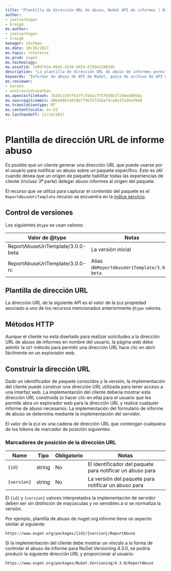 ```yaml
---
title: "Plantilla de dirección URL de abuso, NuGet API de informes | Documentos de Microsoft"
author:
- joelverhagen
- kraigb
ms.author:
- joelverhagen
- kraigb
manager: skofman
ms.date: 10/26/2017
ms.topic: reference
ms.prod: nuget
ms.technology: 
ms.assetid: 148d743a-09e5-4539-8454-675be11902db
description: "La plantilla de dirección URL de abuso de informes permite a los clientes mostrar un vínculo de abuso del informe en su interfaz de usuario."
keywords: "Informar de abuso de API de NuGet, queja de archivo de API de NuGet, plantilla de dirección URL de informe NuGet.org"
ms.reviewer:
- karann
- unniravindranathan
ms.openlocfilehash: 7b3413297f5a7fcf0e2c7757036b1f240ed0058a
ms.sourcegitcommit: d0ba99bfe019b779b75731bafdca8a37e35ef0d9
ms.translationtype: MT
ms.contentlocale: es-ES
ms.lasthandoff: 12/14/2017
---
```

# <a name="report-abuse-url-template"></a>Plantilla de dirección URL de informe abuso

Es posible que un cliente generar una dirección URL que puede usarse por el usuario para notificar un abuso sobre un paquete específico. Esto es útil cuando desea que un origen de paquete habilitar todas las experiencias de cliente (incluso 3ª parte) delegar abuso informes al origen del paquete.

El recurso que se utiliza para capturar el contenido del paquete es el `ReportAbuseUriTemplate` recurso se encuentra en la [índice servicio](service-index.md).

## <a name="versioning"></a>Control de versiones

Los siguientes `@type` se usan valores:

Valor de @type                       | Notas
--------------------------------- | -----
ReportAbuseUriTemplate/3.0.0-beta | La versión inicial
ReportAbuseUriTemplate/3.0.0-rc   | Alias de`ReportAbuseUriTemplate/3.0.0-beta`

## <a name="url-template"></a>Plantilla de dirección URL

La dirección URL de la siguiente API es el valor de la `@id` propiedad asociado a uno de los recursos mencionados anteriormente `@type` valores.

## <a name="http-methods"></a>Métodos HTTP

Aunque el cliente no está diseñado para realizar solicitudes a la dirección URL de abuso de informes en nombre del usuario, la página web debe admitir la `GET` método para permitir una dirección URL hace clic en abrir fácilmente en un explorador web.

## <a name="construct-the-url"></a>Construir la dirección URL

Dado un identificador de paquete conocidos y la versión, la implementación del cliente puede construir una dirección URL utilizada para tener acceso a una interfaz web. La implementación del cliente debería mostrar esta dirección URL construida (o hacer clic en ella) para el usuario que les permite abra un explorador web para la dirección URL y realice cualquier informe de abuso necesarios. La implementación del formulario de informe de abuso se determina mediante la implementación del servidor.

El valor de la `@id` es una cadena de dirección URL que contengan cualquiera de los tokens de marcador de posición siguientes:

### <a name="url-placeholders"></a>Marcadores de posición de la dirección URL

Name        | Tipo    | Obligatorio | Notas
----------- | ------- | -------- | -----
`{id}`      | string  | No       | El identificador del paquete para notificar un abuso para
`{version}` | string  | No       | La versión del paquete para notificar un abuso para

El `{id}` y `{version}` valores interpretados la implementación de servidor deben ser sin distinción de mayúsculas y no sensibles a si se normaliza la versión.

Por ejemplo, plantilla de abuso de nuget.org informe tiene un aspecto similar al siguiente:

```
https://www.nuget.org/packages/{id}/{version}/ReportAbuse
```

Si la implementación del cliente debe mostrar un vínculo a la forma de controlar el abuso de informe para NuGet.Versioning 4.3.0, se podría producir la siguiente dirección URL y proporcionar al usuario:

```
https://www.nuget.org/packages/NuGet.Versioning/4.3.0/ReportAbuse
```